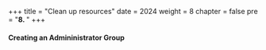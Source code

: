 +++
title = "Clean up resources"
date = 2024
weight = 8
chapter = false
pre = "<b>8. </b>"
+++

#### Creating an Admininistrator Group
